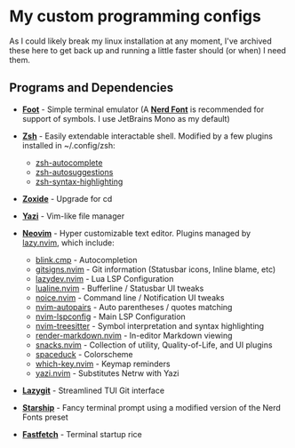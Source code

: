 # My custom programming configs
As I could likely break my linux installation at any moment, I've archived these here to get back up and running a little faster should (or when) I need them.

## Programs and Dependencies
- [**Foot**](https://codeberg.org/dnkl/foot) - Simple terminal emulator (A [**Nerd Font**](https://www.nerdfonts.com/) is recommended for support of symbols. I use JetBrains Mono as my default)

- [**Zsh**](https://www.zsh.org/) - Easily extendable interactable shell. Modified by a few plugins installed in ~/.config/zsh:
    - [zsh-autocomplete](https://github.com/marlonrichert/zsh-autocomplete)
    - [zsh-autosuggestions](https://github.com/zsh-users/zsh-autosuggestions)
    - [zsh-syntax-highlighting](https://github.com/zsh-users/zsh-syntax-highlighting)

- [**Zoxide**](https://github.com/ajeetdsouza/zoxide) - Upgrade for cd

- [**Yazi**](https://github.com/sxyazi/yazi) - Vim-like file manager

- [**Neovim**](https://neovim.io/) - Hyper customizable text editor. Plugins managed by [lazy.nvim](https://github.com/folke/lazy.nvim), which include:
    - [blink.cmp](https://github.com/saghen/blink.cmp) - Autocompletion
    - [gitsigns.nvim](https://github.com/lewis6991/gitsigns.nvim) - Git information (Statusbar icons, Inline blame, etc)
    - [lazydev.nvim](https://github.com/folke/lazydev.nvim) - Lua LSP Configuration
    - [lualine.nvim](https://github.com/nvim-lualine/lualine.nvim) - Bufferline / Statusbar UI tweaks
    - [noice.nvim](https://github.com/folke/noice.nvim) - Command line / Notification UI tweaks
    - [nvim-autopairs](https://github.com/windwp/nvim-autopairs) - Auto parentheses / quotes matching
    - [nvim-lspconfig](https://github.com/neovim/nvim-lspconfig) - Main LSP Configuration
    - [nvim-treesitter](https://github.com/nvim-treesitter/nvim-treesitter) - Symbol interpretation and syntax highlighting
    - [render-markdown.nvim](https://github.com/MeanderingProgrammer/render-markdown.nvim) - In-editor Markdown viewing
    - [snacks.nvim](https://github.com/folke/snacks.nvim) - Collection of utility, Quality-of-Life, and UI plugins
    - [spaceduck](https://github.com/pineapplegiant/spaceduck) - Colorscheme
    - [which-key.nvim](https://github.com/folke/which-key.nvim) - Keymap reminders
    - [yazi.nvim](https://github.com/mikavilpas/yazi.nvim) - Substitutes Netrw with Yazi

- [**Lazygit**](https://github.com/jesseduffield/lazygit) - Streamlined TUI Git interface

- [**Starship**](https://starship.rs/) - Fancy terminal prompt using a modified version of the Nerd Fonts preset

- [**Fastfetch**](https://github.com/fastfetch-cli/fastfetch) - Terminal startup rice

